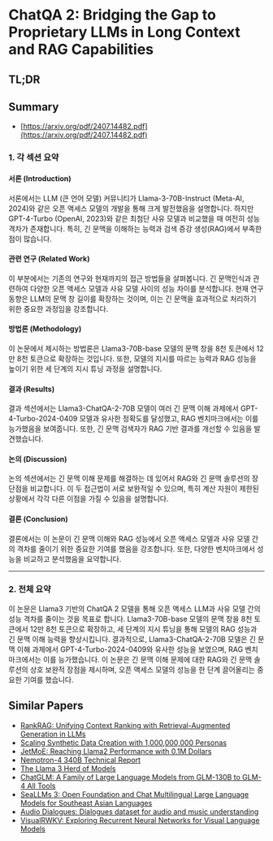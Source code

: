 # ChatQA 2: Bridging the Gap to Proprietary LLMs in Long Context and RAG Capabilities
## TL;DR
## Summary
- [https://arxiv.org/pdf/2407.14482.pdf](https://arxiv.org/pdf/2407.14482.pdf)

### 1. 각 섹션 요약

#### 서론 (Introduction)
서론에서는 LLM (큰 언어 모델) 커뮤니티가 Llama-3-70B-Instruct (Meta-AI, 2024)와 같은 오픈 액세스 모델의 개발을 통해 크게 발전했음을 설명합니다. 하지만 GPT-4-Turbo (OpenAI, 2023)와 같은 최첨단 사유 모델과 비교했을 때 여전히 성능 격차가 존재합니다. 특히, 긴 문맥을 이해하는 능력과 검색 증강 생성(RAG)에서 부족한 점이 많습니다.

#### 관련 연구 (Related Work)
이 부분에서는 기존의 연구와 현재까지의 접근 방법들을 살펴봅니다. 긴 문맥인식과 관련하여 다양한 오픈 액세스 모델과 사유 모델 사이의 성능 차이를 분석합니다. 현재 연구 동향은 LLM의 문맥 창 길이를 확장하는 것이며, 이는 긴 문맥을 효과적으로 처리하기 위한 중요한 과정임을 강조합니다.

#### 방법론 (Methodology)
이 논문에서 제시하는 방법론은 Llama3-70B-base 모델의 문맥 창을 8천 토큰에서 12만 8천 토큰으로 확장하는 것입니다. 또한, 모델의 지시를 따르는 능력과 RAG 성능을 높이기 위한 세 단계의 지시 튜닝 과정을 설명합니다.

#### 결과 (Results)
결과 섹션에서는 Llama3-ChatQA-2-70B 모델이 여러 긴 문맥 이해 과제에서 GPT-4-Turbo-2024-0409 모델과 유사한 정확도를 달성했고, RAG 벤치마크에서는 이를 능가했음을 보여줍니다. 또한, 긴 문맥 검색자가 RAG 기반 결과를 개선할 수 있음을 발견했습니다.

#### 논의 (Discussion)
논의 섹션에서는 긴 문맥 이해 문제를 해결하는 데 있어서 RAG와 긴 문맥 솔루션의 장단점을 비교합니다. 이 두 접근법이 서로 보완적일 수 있으며, 특히 계산 자원이 제한된 상황에서 각각 다른 이점을 가질 수 있음을 설명합니다.

#### 결론 (Conclusion)
결론에서는 이 논문이 긴 문맥 이해와 RAG 성능에서 오픈 액세스 모델과 사유 모델 간의 격차를 줄이기 위한 중요한 기여를 했음을 강조합니다. 또한, 다양한 벤치마크에서 성능을 비교하고 분석했음을 요약합니다.

---

### 2. 전체 요약

이 논문은 Llama3 기반의 ChatQA 2 모델을 통해 오픈 액세스 LLM과 사유 모델 간의 성능 격차를 줄이는 것을 목표로 합니다. Llama3-70B-base 모델의 문맥 창을 8천 토큰에서 12만 8천 토큰으로 확장하고, 세 단계의 지시 튜닝을 통해 모델의 RAG 성능과 긴 문맥 이해 능력을 향상시킵니다. 결과적으로, Llama3-ChatQA-2-70B 모델은 긴 문맥 이해 과제에서 GPT-4-Turbo-2024-0409와 유사한 성능을 보였으며, RAG 벤치마크에서는 이를 능가했습니다. 이 논문은 긴 문맥 이해 문제에 대한 RAG와 긴 문맥 솔루션의 상호 보완적 장점을 제시하며, 오픈 액세스 모델의 성능을 한 단계 끌어올리는 중요한 기여를 했습니다.

## Similar Papers
- [RankRAG: Unifying Context Ranking with Retrieval-Augmented Generation in LLMs](2407.02485.md)
- [Scaling Synthetic Data Creation with 1,000,000,000 Personas](2406.20094.md)
- [JetMoE: Reaching Llama2 Performance with 0.1M Dollars](2404.07413.md)
- [Nemotron-4 340B Technical Report](2406.11704.md)
- [The Llama 3 Herd of Models](2407.21783.md)
- [ChatGLM: A Family of Large Language Models from GLM-130B to GLM-4 All Tools](2406.12793.md)
- [SeaLLMs 3: Open Foundation and Chat Multilingual Large Language Models for Southeast Asian Languages](2407.19672.md)
- [Audio Dialogues: Dialogues dataset for audio and music understanding](2404.07616.md)
- [VisualRWKV: Exploring Recurrent Neural Networks for Visual Language Models](2406.13362.md)

